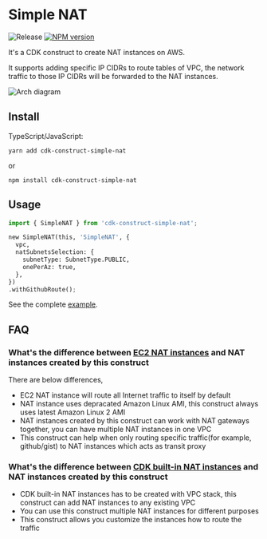 # Simple NAT

![Release](https://github.com/zxkane/snat/workflows/Release/badge.svg)
[![NPM version](http://img.shields.io/npm/v/cdk-construct-simple-nat.svg?style=flat-square)](https://www.npmjs.com/package/cdk-construct-simple-nat)

It's a CDK construct to create NAT instances on AWS.

It supports adding specific IP CIDRs to route tables of VPC, the network traffic to those IP CIDRs will be forwarded to the NAT instances.

![Arch diagram](arch.png)

## Install

TypeScript/JavaScript:

```shell
yarn add cdk-construct-simple-nat
```

or

```shell
npm install cdk-construct-simple-nat
```

## Usage

```python
import { SimpleNAT } from 'cdk-construct-simple-nat';

new SimpleNAT(this, 'SimpleNAT', {
  vpc,
  natSubnetsSelection: {
    subnetType: SubnetType.PUBLIC,
    onePerAz: true,
  },
})
.withGithubRoute();
```

See the complete [example](example/).

## FAQ

### What's the difference between [EC2 NAT instances](https://docs.aws.amazon.com/cdk/api/latest/docs/aws-ec2-readme.html#using-nat-instances) and NAT instances created by this construct

There are below differences,

* EC2 NAT instance will route all Internet traffic to itself by default
* NAT instance uses depracated Amazon Linux AMI, this construct always uses latest Amazon Linux 2 AMI
* NAT instances created by this construct can work with NAT gateways together, you can have multiple NAT instances in one VPC
* This construct can help when only routing specific traffic(for example, github/gist) to NAT instances which acts as transit proxy

### What's the difference between [CDK built-in NAT instances](https://docs.aws.amazon.com/cdk/api/latest/docs/aws-ec2-readme.html#using-nat-instances) and NAT instances created by this construct

* CDK built-in NAT instances has to be created with VPC stack, this construct can add NAT instances to any existing VPC
* You can use this construct multiple NAT instances for different purposes
* This construct allows you customize the instances how to route the traffic
